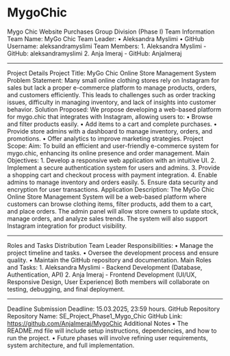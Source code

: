 # MygoChic
Mygo Chic Website Purchases
Group Division (Phase I)
Team Information
Team Name: MyGo Chic 
Team Leader:
	•	Aleksandra Myslimi
	•	GitHub Username: aleksandramyslimi
Team Members:
	1.	Aleksandra Myslimi - GitHub:  aleksandramyslimi
	2.	Anja Imeraj - GitHub: AnjaImeraj
________________________________________
Project Details
Project Title: MyGo Chic Online Store Management System
Problem Statement:
Many small online clothing stores rely on Instagram for sales but lack a proper e-commerce platform to manage products, orders, and customers efficiently. This leads to challenges such as order tracking issues, difficulty in managing inventory, and lack of insights into customer behavior.
Solution Proposed:
We propose developing a web-based platform for mygo.chic that integrates with Instagram, allowing users to:
	•	Browse and filter products easily.
	•	Add items to a cart and complete purchases.
	•	Provide store admins with a dashboard to manage inventory, orders, and promotions.
	•	Offer analytics to improve marketing strategies.
Project Scope:
Aim:
To build an efficient and user-friendly e-commerce system for mygo.chic, enhancing its online presence and order management.
Main Objectives:
	1.	Develop a responsive web application with an intuitive UI.
	2.	Implement a secure authentication system for users and admins.
	3.	Provide a shopping cart and checkout process with payment integration.
	4.	Enable admins to manage inventory and orders easily.
	5.	Ensure data security and encryption for user transactions.
Application Description:
The MyGo Chic Online Store Management System will be a web-based platform where customers can browse clothing items, filter products, add them to a cart, and place orders. The admin panel will allow store owners to update stock, manage orders, and analyze sales trends. The system will also support Instagram integration for product visibility.
________________________________________
Roles and Tasks Distribution
Team Leader Responsibilities:
	•	Manage the project timeline and tasks.
	•	Oversee the development process and ensure quality.
	•	Maintain the GitHub repository and documentation.
Main Roles and Tasks:
	1.	Aleksandra Myslimi - Backend Development (Database, Authentication, API)
	2.	Anja Imeraj - Frontend Development (UI/UX, Responsive Design, User Experience)
Both members will collaborate on testing, debugging, and final deployment.
________________________________________
Deadline
Submission Deadline: 15.03.2025, 23:59 hours.
GitHub Repository
Repository Name: SE_Project_Phase1_Mygo_Chic
GitHub Link: https://github.com/AnjaImeraj/MygoChic
Additional Notes
	•	The README.md file will include setup instructions, dependencies, and how to run the project.
	•	Future phases will involve refining user requirements, system architecture, and full implementation.

